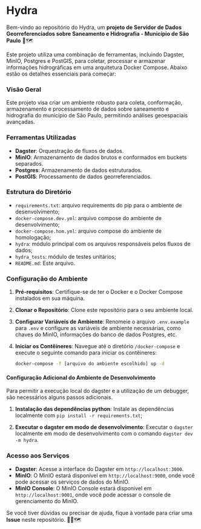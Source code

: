 # Hydra

Bem-vindo ao repositório do Hydra, um **projeto de Servidor de Dados Georreferenciados sobre Saneamento e Hidrografia - Município de São Paulo** 🌊🗺️

Este projeto utiliza uma combinação de ferramentas, incluindo Dagster, MinIO, Postgres e PostGIS, para coletar, processar e armazenar informações hidrográficas em uma arquitetura Docker Compose. Abaixo estão os detalhes essenciais para começar:

### Visão Geral

Este projeto visa criar um ambiente robusto para coleta, conformação, armazenamento e processamento de dados sobre saneamento e hidrografia do município de São Paulo, permitindo análises geoespaciais avançadas.

### Ferramentas Utilizadas

- **Dagster**: Orquestração de fluxos de dados.
- **MinIO**: Armazenamento de dados brutos e conformados em buckets separados.
- **Postgres**: Armazenamento de dados estruturados.
- **PostGIS**: Processamento de dados georreferenciados.

### Estrutura do Diretório

- `requirements.txt`: arquivo requirements do pip para o ambiente de desenvolvimento;
- `docker-compose.dev.yml`: arquivo compose do ambiente de desenvolvimento;
- `docker-compose.hom.yml`: arquivo compose do ambiente de homologação;
- `hydra`: módulo principal com os arquivos responsáveis pelos fluxos de dados;
- `hydra_tests`: módulo de testes unitários;
- `README.md`: Este arquivo.

### Configuração do Ambiente

1. **Pré-requisitos**: Certifique-se de ter o Docker e o Docker Compose instalados em sua máquina.

2. **Clonar o Repositório**: Clone este repositório para o seu ambiente local.

3. **Configurar Variáveis de Ambiente**: Renomeie o arquivo `.env.example` para `.env` e configure as variáveis de ambiente necessárias, como chaves do MinIO, informações do banco de dados Postgres, etc.

4. **Iniciar os Contêineres**: Navegue até o diretório `/docker-compose` e execute o seguinte comando para iniciar os contêineres:

   ```bash
   docker-compose -f [arquivo do ambiente escolhido] up -d
   ```

#### Configuração Adicional do Ambiente de Desenvolvimento

Para permitir a execução local do dagster e a utilização de um debugger, são necessários alguns passos adicionais.

1. **Instalação das dependências python**: Instale as dependências localmente com `pip install -r requirements.txt`;

2. **Executar o dagster em modo de desenvolvimento**: Executar o `dagster` localmente em modo de desenvolvimento com o comando `dagster dev -m hydra`.

### Acesso aos Serviços

- **Dagster**: Acesse a interface do Dagster em `http://localhost:3000`.
- **MinIO**: O MinIO estará disponível em `http://localhost:9000`, onde você pode acessar os serviços de dados do MinIO.
- **MinIO Console**: O MinIO Console estará disponível em `http://localhost:9001`, onde você pode acessar o console de gerenciamento do MinIO.

Se você tiver dúvidas ou precisar de ajuda, fique à vontade para criar uma **Issue** neste repositório. 🚀🌊🗺️
